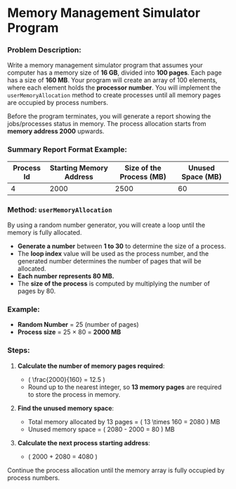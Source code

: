 # Memory Management Simulator Program

### Problem Description:
Write a memory management simulator program that assumes your computer has a memory size of **16 GB**, divided into **100 pages**. Each page has a size of **160 MB**. Your program will create an array of 100 elements, where each element holds the **processor number**. You will implement the `userMemoryAllocation` method to create processes until all memory pages are occupied by process numbers.

Before the program terminates, you will generate a report showing the jobs/processes status in memory. The process allocation starts from **memory address 2000** upwards.

### Summary Report Format Example:

| Process Id | Starting Memory Address | Size of the Process (MB) | Unused Space (MB) |
|------------|--------------------------|--------------------------|-------------------|
| 4          | 2000                     | 2500                     | 60                |

### Method: `userMemoryAllocation`

By using a random number generator, you will create a loop until the memory is fully allocated.

- **Generate a number** between **1 to 30** to determine the size of a process.
- The **loop index** value will be used as the process number, and the generated number determines the number of pages that will be allocated.
- **Each number represents 80 MB.**
- The **size of the process** is computed by multiplying the number of pages by 80.

### Example:

- **Random Number** = 25 (number of pages)
- **Process size** = 25 × 80 = **2000 MB**

### Steps:

1. **Calculate the number of memory pages required**:
   - \( \frac{2000}{160} = 12.5 \)
   - Round up to the nearest integer, so **13 memory pages** are required to store the process in memory.

2. **Find the unused memory space**:
   - Total memory allocated by 13 pages = \( 13 \times 160 = 2080 \) MB
   - Unused memory space = \( 2080 - 2000 = 80 \) MB

3. **Calculate the next process starting address**:
   - \( 2000 + 2080 = 4080 \)

Continue the process allocation until the memory array is fully occupied by process numbers.
